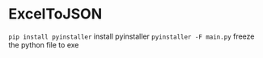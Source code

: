 # ExcelToJSON

`pip install pyinstaller` install pyinstaller
`pyinstaller -F main.py` freeze the python file to exe
